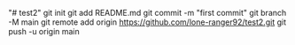"# test2"  git init git add README.md git commit -m "first commit" git branch -M main git remote add origin https://github.com/lone-ranger92/test2.git git push -u origin main 
